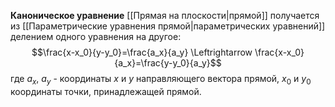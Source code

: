 **Каноническое уравнение** [[Прямая на плоскости|прямой]] получается из [[Параметрические уравнения прямой|параметрических уравнений]] делением одного уравнения на другое:$$\frac{x-x_0}{y-y_0}=\frac{a_x}{a_y} \Leftrightarrow \frac{x-x_0}{a_x}=\frac{y-y_0}{a_y}$$где $a_x$, $a_y$ - координаты $x$ и $y$ направляющего вектора прямой, $x_0$ и $y_0$ координаты точки, принадлежащей прямой.